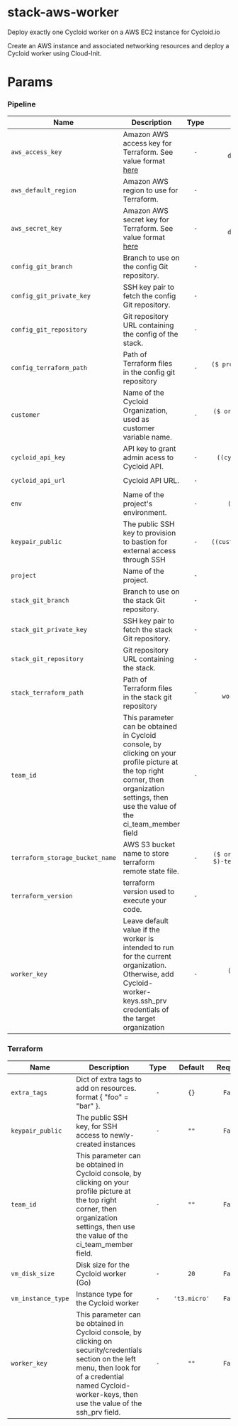# stack-aws-worker

Deploy exactly one Cycloid worker on a AWS EC2 instance for Cycloid.io

Create an AWS instance and associated networking resources and deploy a Cycloid worker using Cloud-Init.

# Params

### Pipeline

|Name|Description|Type|Default|Required|
|---|---|:---:|:---:|:---:|
|`aws_access_key`|Amazon AWS access key for Terraform. See value format [here](https://docs.cycloid.io/advanced-guide/integrate-and-use-cycloid-credentials-manager.html#vault-in-the-pipeline)|`-`|`((aws_cycloid-demo.access_key))`|`True`|
|`aws_default_region`|Amazon AWS region to use for Terraform.|`-`|`eu-west-1`|`True`|
|`aws_secret_key`|Amazon AWS secret key for Terraform. See value format [here](https://docs.cycloid.io/advanced-guide/integrate-and-use-cycloid-credentials-manager.html#vault-in-the-pipeline)|`-`|`((aws_cycloid-demo.secret_key))`|`True`|
|`config_git_branch`|Branch to use on the config Git repository.|`-`|`($ cr_branch $)`|`True`|
|`config_git_private_key`|SSH key pair to fetch the config Git repository.|`-`|`((git.ssh_key))`|`True`|
|`config_git_repository`|Git repository URL containing the config of the stack.|`-`|`($ cr_url $)`|`True`|
|`config_terraform_path`|Path of Terraform files in the config git repository|`-`|`($ project $)/terraform/($ environment $)`|`True`|
|`customer`|Name of the Cycloid Organization, used as customer variable name.|`-`|`($ organization_canonical $)`|`True`|
|`cycloid_api_key`|API key to grant admin acess to Cycloid API.|`-`|`((cycloid-api-key.key))`|`True`|
|`cycloid_api_url`|Cycloid API URL.|`-`|`https://http-api.cycloid.io`|`True`|
|`env`|Name of the project's environment.|`-`|`($ environment $)`|`True`|
|`keypair_public`|The public SSH key to provision to bastion for external access through SSH|`-`|`((custom_keypair.ssh_pub))`|`True`|
|`project`|Name of the project.|`-`|`($ project $)`|`True`|
|`stack_git_branch`|Branch to use on the stack Git repository.|`-`|`($ scs_branch $)`|`True`|
|`stack_git_private_key`|SSH key pair to fetch the stack Git repository.|`-`|`((git.ssh_key))`|`True`|
|`stack_git_repository`|Git repository URL containing the stack.|`-`|`($ scs_url $)`|`True`|
|`stack_terraform_path`|Path of Terraform files in the stack git repository|`-`|`stack-cycloid-worker/terraform/aws`|`True`|
|`team_id`|This parameter can be obtained in Cycloid console, by clicking on your profile picture at the top right corner, then organization settings, then use the value of the ci_team_member field|`-`|`""`|`True`|
|`terraform_storage_bucket_name`|AWS S3 bucket name to store terraform remote state file.|`-`|`($ organization_canonical $)-terraform-remote-state`|`True`|
|`terraform_version`|terraform version used to execute your code.|`-`|`'1.0.5'`|`True`|
|`worker_key`|Leave default value if the worker is intended to run for the current organization. Otherwise, add Cycloid-worker-keys.ssh_prv credentials of the target organization|`-`|`((cycloid-worker-keys.ssh_prv))`|`True`|

### Terraform

|Name|Description|Type|Default|Required|
|---|---|:---:|:---:|:---:|
|`extra_tags`|Dict of extra tags to add on resources. format { "foo" = "bar" }.|`-`|`{}`|`False`|
|`keypair_public`|The public SSH key, for SSH access to newly-created instances|`-`|`""`|`False`|
|`team_id`|This parameter can be obtained in Cycloid console, by clicking on your profile picture at the top right corner, then organization settings, then use the value of the ci_team_member field.|`-`|`""`|`False`|
|`vm_disk_size`|Disk size for the Cycloid worker (Go)|`-`|`20`|`False`|
|`vm_instance_type`|Instance type for the Cycloid worker|`-`|`'t3.micro'`|`False`|
|`worker_key`|This parameter can be obtained in Cycloid console, by clicking on security/credentials section on the left menu, then look for of a credential named Cycloid-worker-keys, then use the value of the ssh_prv field.|`-`|`""`|`False`|